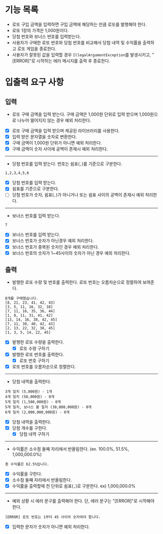 # 기능 목록
- 로또 구입 금액을 입력하면 구입 금액에 해당하는 만큼 로또를 발행해야 한다.
- 로또 1장의 가격은 1,000원이다.
- 당첨 번호와 보너스 번호를 입력받는다.
- 사용자가 구매한 로또 번호와 당첨 번호를 비교해서 당첨 내역 및 수익률을 출력하고 로또 게임을 종료한다.
- 사용자가 잘못된 값을 입력할 경우 `IllegalArgumentException`를 발생시키고, "[ERROR]"로 시작하는 에러 메시지를 출력 후 종료한다.

# 입출력 요구 사항
## 입력
- 로또 구매 금액을 입력 받는다. 구매 금액은 1,000원 단위로 입력 받으며 1,000원으로 나누어 떨어지지 않는 경우 예외 처리한다.
- [X] 로또 구매 금액을 입력 받으며 제공된 라이브러리를 사용한다.
- [X] 입력 받은 문자열을 숫자로 변환한다.
- [X] 구매 금액이 1,000원 단위가 아니면 예외 처리한다.
- [X] 구매 금액이 숫자 사이에 공백이 존재시 예외 처리한다.  
---
- 당첨 번호를 입력 받는다. 번호는 쉼표(`,`)를 기준으로 구분한다.
```text
1,2,3,4,5,6
```
- [X] 당첨 번호를 입력 받는다.
- [X] 쉼표를 기준으로 구분한다.
- [ ] 당첨 번호가 숫자, 쉼표(`,`)가 아니거나 또는 쉼표 사이의 공백이 존재시 예외 처리한다.
---
- 보너스 번호를 입력 받는다.
```text
7
```
- [X] 보너스 번호를 입력 받는다.
- [X] 보너스 번호가 숫자가 아닌경우 예외 처리한다.
- [X] 보너스 번호가 중복된 숫자인 경우 예외 처리한다.
- [X] 보너스 번호의 숫자가 1~45사이의 숫자가 아닌 경우 예외 처리한다.
## 출력
- 발행한 로또 수량 및 번호를 출력한다. 로또 번호는 오름차순으로 정렬하여 보여준다.
```text
8개를 구매했습니다.
[8, 21, 23, 41, 42, 43] 
[3, 5, 11, 16, 32, 38] 
[7, 11, 16, 35, 36, 44] 
[1, 8, 11, 31, 41, 42] 
[13, 14, 16, 38, 42, 45] 
[7, 11, 30, 40, 42, 43] 
[2, 13, 22, 32, 38, 45] 
[1, 3, 5, 14, 22, 45]
```
- [X] 발행한 로또 수량을 출력한다.
  - [X] 로또 수량 구하기
- [X] 발행한 로또 번호를 출력한다.
  - [X] 로또 번호 구하기
- [X] 로또 번호를 오름차순으로 정렬한다.
---
- 당첨 내역을 출력한다.
```text
3개 일치 (5,000원) - 1개
4개 일치 (50,000원) - 0개
5개 일치 (1,500,000원) - 0개
5개 일치, 보너스 볼 일치 (30,000,000원) - 0개
6개 일치 (2,000,000,000원) - 0개
```
- [X] 당첨 내역을 출력한다.
- [X] 당첨 개수를 구한다.
  - [X] 당첨 내역 구하기
---
- 수익률은 소수점 둘째 자리에서 반올림한다. (ex. 100.0%, 51.5%, 1,000,000.0%)
```text
총 수익률은 62.5%입니다.
```
- [X] 수익률을 구한다.
- [X] 소수점 둘째 자리에서 반올림한다.
- [X] 수익률을 출력할때 천 단위로 쉼표(`,`)로 구분한다. ex) 1,000,000.0%
---
- 예외 상황 시 에러 문구를 출력해야 한다. 단, 에러 문구는 "[ERROR]"로 시작해야 한다.
```text
[ERROR] 로또 번호는 1부터 45 사이의 숫자여야 합니다.
```
- [X] 입력한 문자가 숫자가 아니면 예외 처리한다.